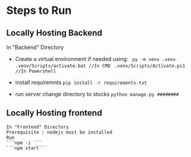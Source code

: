 # Steps to Run

## Locally Hosting Backend
In "Backend" Directory
- Create a virtual environment if needed using:
``` py -m venv .venv```
```  .venv/Scripts/activate.bat //In CMD  ``` 
```.venv/Scripts/Activate.ps1 //In Powershell ```

- install requiremnts
    ```pip install -r requirements.txt```

- run server
    change directory to stocks
    ```python manage.py ########```

## Locally Hosting frontend
    In "Frontend" Directory
    Prerequisite : nodejs must be installed
    Run
    ```npm -i ```
    ```npm start```